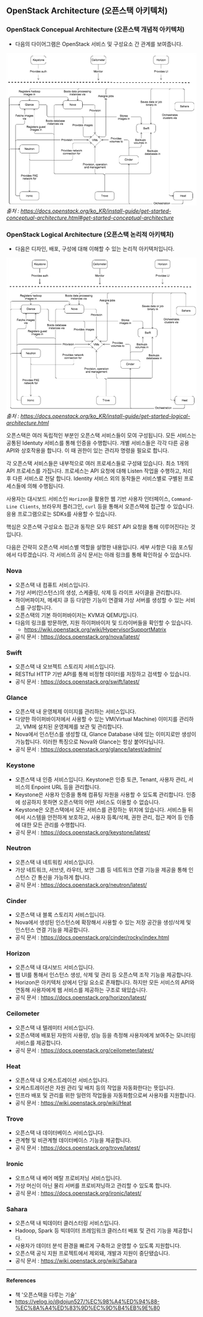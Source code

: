 
## OpenStack Architecture (오픈스택 아키텍처)

### OpenStack Concepual Architecture (오픈스택 개념적 아키텍처)
- 다음의 다이어그램은 OpenStack 서비스 및 구성요소 간 관계를 보여줍니다.

![오픈스택 개념적 아키텍처](https://github.com/beengineer500/Z.Attachments/blob/bf6d9872c9c9322f6a87b603155579ab23927b42/OpenStack/02_Openstack_Architecture.png)
_출처 : https://docs.openstack.org/ko_KR/install-guide/get-started-conceptual-architecture.html#get-started-conceptual-architecture_



### OpenStack Logical Architecture (오픈스택 논리적 아키텍처)
- 다음은 디자인, 배포, 구성에 대해 이해할 수 있는 논리적 아키텍처입니다.

![오픈스택 논리적 아키텍처](https://github.com/beengineer500/Z.Attachments/blob/bf6d9872c9c9322f6a87b603155579ab23927b42/OpenStack/02_Openstack_Logical_Architecture.png)
_출처 : https://docs.openstack.org/ko_KR/install-guide/get-started-logical-architecture.html_


오픈스택은 여러 독립적인 부분인 오픈스택 서비스들이 모여 구성됩니다. 모든 서비스는 공통된 Identuty 서비스를 통해 인증을 수행합니다. 개별 서비스들은 각각 다른 공용 API와 상호작용을 합니다. 이 때 권한이 있는 관리자 명령을 필요로 합니다.

각 오픈스택 서비스들은 내부적으로 여러 프로세스들로 구성돼 있습니다. 최소 1개의 API 프로세스를 가집니다.  프로세스는 API 요청에 대해 Listen 작업을 수행하고, 처리 후 다른 서비스로 전달 합니다. Identity 서비스 외의 동작들은 서비스별로 구별된 프로세스들에 의해 수행됩니다.

사용자는 대시보드 서비스인 `Horizon`을 활용한 웹 기반 사용자 인터페이스, `Command-Line Clients`, 브라우저 플러그인, `curl` 등을 통해서 오픈스택에 접근할 수 있습니다. 응용 프로그램으로는 SDKs를 사용할 수 있습니다.

핵심은 오픈스택 구성요소 접근과 동작은 모두 REST API 요청을 통해 이루어진다는 것입니다.

다음은 간략히 오픈스택 서비스별 역할을 설명한 내용입니다. 세부 사항은 다음 포스팅에서 다루겠습니다. 각 서비스의 공식 문서는 아래 링크를 통해 확인하실 수 있습니다.


### Nova
- 오픈스택 내 컴퓨트 서비스입니다.
- 가상 서버(인스턴스)의 생성, 스케줄링, 삭제 등 라이프 사이클을 관리합니다.
- 하이버파이저, 메세지 큐 등 다양한 기능이 연결돼 가상 서버를 생성할 수 있는 서비스를 구성합니다.
- 오픈스택의 기본 하이퍼바이저는 KVM과 QEMU입니다.
- 다음의 링크를 방문하면, 지원 하이퍼바이저 및 드라이버들을 확인할 수 있습니다.
	- https://wiki.openstack.org/wiki/HypervisorSupportMatrix
- 공식 문서 : https://docs.openstack.org/nova/latest/


### Swift
- 오픈스택 내 오브젝트 스토리지 서비스입니다.
- RESTful HTTP 기반 API를 통해 비정형 데이터를 저장하고 검색할 수 있습니다.
- 공식 문서 : https://docs.openstack.org/swift/latest/


### Glance
- 오픈스택 내 운영체제 이미지를 관리하는 서비스입니다.
- 다양한 하이퍼바이저에서 사용할 수 있는 VM(Virtual Machine) 이미지를 관리하고, VM에 설치된 운영체제를 보관 및 관리합니다.
- Nova에서 인스턴스를 생성할 대, Glance Database 내에 있는 이미지로만 생성이 가능합니다. 이러한 특징으로 Nova와 Glance는 항상 붙어다닙니다.
- 공식 문서 : https://docs.openstack.org/glance/latest/admin/


### Keystone
- 오픈스택 내 인증 서비스입니다. Keystone은 인증 토큰, Tenant, 사용자 관리, 서비스의 Enpoint URL 등을 관리합니다.
- Keystone은 사용자 인증을 통해 컴퓨팅 자원을 사용할 수 있도록 관리합니다. 인증에 성공하지 못하면 오픈스택의 어떤 서비스도 이용할 수 없습니다.
- Keystone은 오픈스택에서 모든 서비스를 관장하는 위치에 있습니다. 서비스들 뒤에서 시스템을 안전하게 보호하고, 사용자 등록/삭제, 권한 관리, 접근 제어 등 인증에 대한 모든 관리를 수행합니다.
- 공식 문서 : https://docs.openstack.org/keystone/latest/


### Neutron
- 오픈스택 내 네트워킹 서비스입니다.
- 가상 네트워크, 서브넷, 라우터, 보안 그룹 등 네트워크 연결 기능을 제공을 통해 인스턴스 간 통신을 가능하게 합니다.
- 공식 문서 : https://docs.openstack.org/neutron/latest/


### Cinder
- 오픈스택 내 블록 스토리지 서비스입니다.
- Nova에서 생성된 인스턴스에 확장해서 사용할 수 있는 저장 공간을 생성/삭제 및 인스턴스 연결 기능을 제공합니다.
- 공식 문서 : https://docs.openstack.org/cinder/rocky/index.html


### Horizon
- 오픈스택 내 대시보드 서비스입니다.
- 웹 UI를 통해서 인스턴스 생성, 삭제 및 관리 등 오픈스택 조작 기능을 제공합니다.
- Horizon은 아키텍처 상에서 단일 요소로 존재합니다. 하지만 모든 서비스의 API와 연동해 사용자에게 웹 서비스를 제공하는 구조로 돼있습니다.
- 공식 문서 : https://docs.openstack.org/horizon/latest/


### Ceilometer
- 오픈스택 내 텔레미터 서비스입니다.
- 오픈스택에 배포된 자원의 사용량, 성능 등을 측정해 사용자에게 보여주는 모니터링 서비스를 제공합니다.
- 공식 문서 : https://docs.openstack.org/ceilometer/latest/


### Heat
- 오픈스택 내 오케스트레이션 서비스입니다.
- 오케스트레이션은 자원 관리 및 배치 등의 작업을 자동화한다는 뜻입니다.
- 인프라 배포 및 관리를 위한 일련의 작업들을 자동화함으로써 사용자를 지원합니다.
- 공식 문서 : https://wiki.openstack.org/wiki/Heat


### Trove
- 오픈스택 내 데이터베이스 서비스입니다.
- 관계형 및 비관계형 데이터베이스 기능을 제공합니다.
- 공식 문서 : https://docs.openstack.org/trove/latest/


### Ironic
- 오프스택 내 베어 메탈 프로비저닝 서비스입니다.
- 가상 머신이 아닌 물리 서버를 프로비저닝하고 관리할 수 있도록 합니다. 
- 공식 문서 : https://docs.openstack.org/ironic/latest/


### Sahara
- 오픈스택 내 빅데이터 클러스터링 서비스입니다.
- Hadoop, Spark 등 빅데이터 프레임워크 클러스터 배포 및 관리 기능을 제공합니다.
- 사용자가 데이터 분석 환경을 빠르게 구축하고 운영할 수 있도록 지원합니다.
- 오픈스택 공식 지원 프로젝트에서 제외돼, 개발과 지원이 중단됐습니다.
- 공식 문서 : https://wiki.openstack.org/wiki/Sahara


---

#### References
- 책 '오픈스택을 다루는 기술'
- https://velog.io/@dojun527/%EC%98%A4%ED%94%88-%EC%8A%A4%ED%83%9D%EC%9D%B4%EB%9E%80

